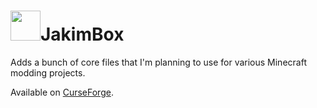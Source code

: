 # <img src="https://raw.githubusercontent.com/jakimfett/JakimBox/master/src/main/resources/assets/jakimbox/logo.png" height="48" />JakimBox
Adds a bunch of core files that I'm planning to use for various Minecraft modding projects.

Available on [CurseForge](http://minecraft.curseforge.com/mc-mods/230600-jakimbox).
